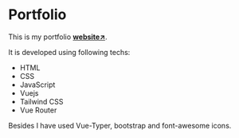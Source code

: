 # Portfolio
This is my portfolio **[website↗️](https://kishorkamal.netlify.app/)**. 

It is developed using following techs:
- HTML
- CSS
- JavaScript 
- Vuejs
- Tailwind CSS
- Vue Router


Besides I have used Vue-Typer, bootstrap and font-awesome icons.
